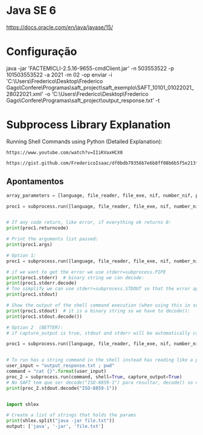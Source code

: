 # Java SE 6

https://docs.oracle.com/en/java/javase/15/

# Configuração 

java -jar 'FACTEMICLI-2.5.16-9655-cmdClient.jar' -n 503553522 -p 101503553522 -a 2021 -m 02 -op enviar -i 'C:\Users\Frederico\Desktop\Frederico Gago\Confere\Programas\saft_project\saft_exemplo\SAFT_10101_01022021_28022021.xml' -o 'C:\Users\Frederico\Desktop\Frederico Gago\Confere\Programas\saft_project\output_response.txt' -t


# Subprocess Library Explanation

Running Shell Commands using Python (Detailed Explanation):

    https://www.youtube.com/watch?v=IIiKVaxHCX0

    https://gist.github.com/FredericoIsaac/df0bdb79356b7e6b8ff08b6b5f5e213f


## Apontamentos

```python
array_parameters = [language, file_reader, file_exe, nif, number_nif, password, number_password, year, number_year, month, number_month, operation, number_operation, input_param, input_file, output_param, output_file, test]

proc1 = subprocess.run([language, file_reader, file_exe, nif, number_nif, password, number_password, year, number_year, month, number_month, operation, number_operation, input_param, input_file, output_param, output_file, test], capture_output=True, text=True)


# If any code return, like error, if everything ok returns 0:
print(proc1.returncode)

# Print the arguments list passed:
print(proc1.args)

# Option 1:
proc1 = subprocess.run([language, file_reader, file_exe, nif, number_nif, password, number_password, year, number_year, month, number_month, operation, number_operation, input_param, input_file, output_param, output_file, test], stdout=subprocess.PIPE, stderr=subprocess.STDOUT, text=True)

# if we want to get the error we use stderr=subprocess.PIPE
print(proc1.stderr)  # binary string we can decode:
print(proc1.stderr.decode)
# Too simplify we can use stderr=subprocess.STDOUT so that the error appear in stdout, because if error stdout is empty:
print(proc1.stdout)

# Show the output of the shell command execution (when using this in subprocess stdout=subprocess.PIPE):
print(proc1.stdout)  # it is a binary string so we have to decode():
print(proc1.stdout.decode())

# Option 2  (BETTER):
# if capture_output is true, stdout and stderr will be automatically captured stdout=PIPE and stderr=PIPE is set automatically

proc1 = subprocess.run([language, file_reader, file_exe, nif, number_nif, password, number_password, year, number_year, month, number_month, operation, number_operation, input_param, input_file, output_param, output_file, test], capture_output=True, text=True)


# To run has a string command in the shell instead has reading like a program:
user_input = "output_response.txt ; pwd"
command = "cat {}".format(user_input)
proc_2 = subprocess.run(command, shell=True, capture_output=True)
# No SAFT tem que ser decode("ISO-8859-1") para resultar, decode() so nao da
print(proc_2.stdout.decode("ISO-8859-1"))


import shlex

# Create a list of strings that holds the params
print(shlex.split("java -jar file.txt"))
output: ['java', '-jar', 'file.txt']
```
